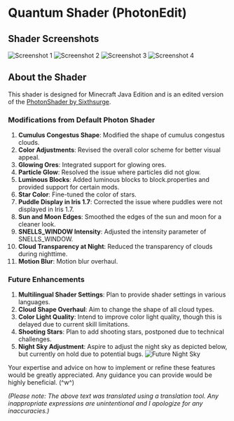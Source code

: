 # Quantum Shader (PhotonEdit)

## Shader Screenshots
![Screenshot 1](https://github.com/Bonbox562/BoXshader-Photon-Edit-/assets/169409426/57c4dcb1-3660-4c62-910c-2067b824530e)
![Screenshot 2](https://github.com/Bonbox562/BoXshader-Photon-Edit-/assets/169409426/be95c28d-0d2c-485b-af91-e560291ba472)
![Screenshot 3](https://github.com/Bonbox562/BoXshader-Photon-Edit-/assets/169409426/8b27b346-9e13-42c0-960e-5b5fa7b45fe1)
![Screenshot 4](https://github.com/Bonbox562/BoXshader-Photon-Edit-/assets/169409426/abdf4f0b-0c94-4e60-9378-8eb3e06833b1)

## About the Shader
This shader is designed for Minecraft Java Edition and is an edited version of the [PhotonShader by Sixthsurge](https://github.com/sixthsurge/photon).

### Modifications from Default Photon Shader
1. **Cumulus Congestus Shape**: Modified the shape of cumulus congestus clouds.
2. **Color Adjustments**: Revised the overall color scheme for better visual appeal.
3. **Glowing Ores**: Integrated support for glowing ores.
4. **Particle Glow**: Resolved the issue where particles did not glow.
5. **Luminous Blocks**: Added luminous blocks to block.properties and provided support for certain mods.
6. **Star Color**: Fine-tuned the color of stars.
7. **Puddle Display in Iris 1.7**: Corrected the issue where puddles were not displayed in Iris 1.7.  
8. **Sun and Moon Edges**: Smoothed the edges of the sun and moon for a cleaner look.
9. **SNELLS_WINDOW Intensity**: Adjusted the intensity parameter of SNELLS_WINDOW.
10. **Cloud Transparency at Night**: Reduced the transparency of clouds during nighttime.
11. **Motion Blur**: Motion blur overhaul.

### Future Enhancements
1. **Multilingual Shader Settings**: Plan to provide shader settings in various languages.
2. **Cloud Shape Overhaul**: Aim to change the shape of all cloud types.
3. **Color Light Quality**: Intend to improve color light quality, though this is delayed due to current skill limitations.
4. **Shooting Stars**: Plan to add shooting stars, postponed due to technical challenges.
5. **Night Sky Adjustment**: Aspire to adjust the night sky as depicted below, but currently on hold due to potential bugs.
![Future Night Sky](https://github.com/Bonbox562/BoXshader-Photon-Edit-/assets/169409426/acf88fa8-d0b1-403e-8ce8-fc1c0a1b57e0)

Your expertise and advice on how to implement or refine these features would be greatly appreciated. Any guidance you can provide would be highly beneficial. (^w^)

*(Please note: The above text was translated using a translation tool. Any inappropriate expressions are unintentional and I apologize for any inaccuracies.)*
